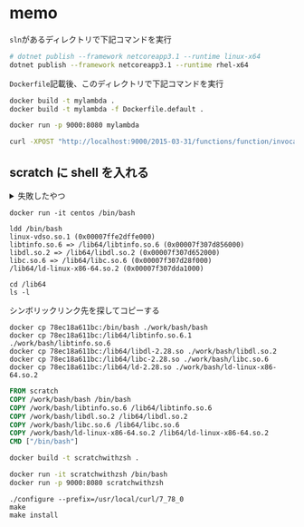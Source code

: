 # memo

`sln`があるディレクトリで下記コマンドを実行

```sh
# dotnet publish --framework netcoreapp3.1 --runtime linux-x64
dotnet publish --framework netcoreapp3.1 --runtime rhel-x64
```

`Dockerfile`記載後、このディレクトリで下記コマンドを実行

```sh
docker build -t mylambda .
docker build -t mylambda -f Dockerfile.default .
```

```sh
docker run -p 9000:8080 mylambda
```

```sh
curl -XPOST "http://localhost:9000/2015-03-31/functions/function/invocations" -d '{"payload":"hello world!"}'
```

## scratch に shell を入れる

<details><summary>失敗したやつ</summary>

```shell
otool -L /bin/zsh

```

```txt
	/usr/lib/libiconv.2.dylib (compatibility version 7.0.0, current version 7.0.0)
	/usr/lib/libSystem.B.dylib (compatibility version 1.0.0, current version 1281.100.1)
	/usr/lib/libncurses.5.4.dylib (compatibility version 5.4.0, current version 5.4.0)
```

```shell
mkdir work
cd work
cp /bin/zsh ./
cp /usr/lib/libiconv.2.dylib ./
cp /usr/lib/libSystem.B.dylib ./
cp /usr/lib/libncurses.5.4.dylib ./
```

```Dockerfile
FROM scratch
COPY ./work/zsh /bin/zsh
COPY ./work/libiconv.2.dylib /lib64/libiconv.2.dylib
COPY ./work/libSystem.B.dylib /lib64/libSystem.B.dylib
COPY ./work/libncurses.5.4.dylib /lib64/libncurses.5.4.dylib
CMD ["/bin/zsh"]
```

```sh
docker build -t scratchwithzsh .
```

```sh
docker run -it scratchwithzsh /bin/bash
docker run -p 9000:8080 scratchwithzsh
```

</details>

```shell
docker run -it centos /bin/bash
```

```shell
ldd /bin/bash
linux-vdso.so.1 (0x00007ffe2dffe000)
libtinfo.so.6 => /lib64/libtinfo.so.6 (0x00007f307d856000)
libdl.so.2 => /lib64/libdl.so.2 (0x00007f307d652000)
libc.so.6 => /lib64/libc.so.6 (0x00007f307d28f000)
/lib64/ld-linux-x86-64.so.2 (0x00007f307dda1000)
```

```shell
cd /lib64
ls -l
```

シンボリックリンク先を探してコピーする

```shell
docker cp 78ec18a611bc:/bin/bash ./work/bash/bash
docker cp 78ec18a611bc:/lib64/libtinfo.so.6.1 ./work/bash/libtinfo.so.6
docker cp 78ec18a611bc:/lib64/libdl-2.28.so ./work/bash/libdl.so.2
docker cp 78ec18a611bc:/lib64/libc-2.28.so ./work/bash/libc.so.6
docker cp 78ec18a611bc:/lib64/ld-2.28.so ./work/bash/ld-linux-x86-64.so.2
```

```Dockerfile
FROM scratch
COPY /work/bash/bash /bin/bash
COPY /work/bash/libtinfo.so.6 /lib64/libtinfo.so.6
COPY /work/bash/libdl.so.2 /lib64/libdl.so.2
COPY /work/bash/libc.so.6 /lib64/libc.so.6
COPY /work/bash/ld-linux-x86-64.so.2 /lib64/ld-linux-x86-64.so.2
CMD ["/bin/bash"]

```

```sh
docker build -t scratchwithzsh .
```

```sh
docker run -it scratchwithzsh /bin/bash
docker run -p 9000:8080 scratchwithzsh
```

```
./configure --prefix=/usr/local/curl/7_78_0
make
make install
```
